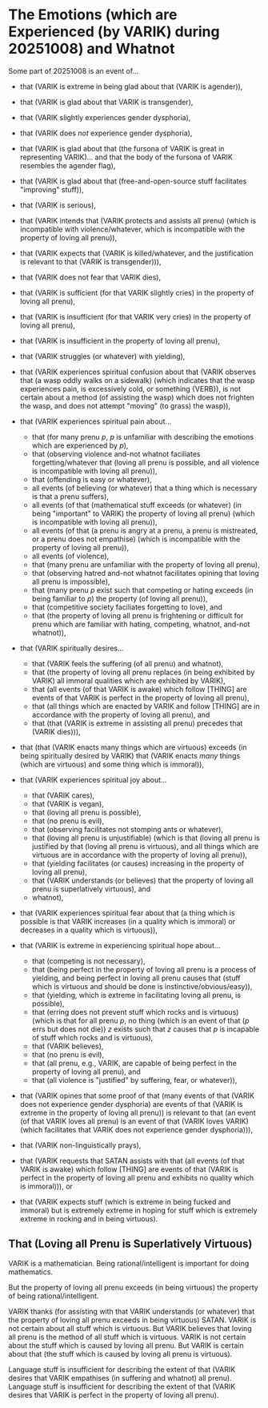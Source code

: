 The Emotions (which are Experienced (by VARIK) during 20251008) and Whatnot
===========================================================================

Some part of 20251008 is an event of...

* that (VARIK is extreme in being glad about that (VARIK is agender)),
* that (VARIK is glad about that VARIK is transgender),
* that (VARIK slightly experiences gender dysphoria),
* that (VARIK does _not_ experience gender dysphoria),
* that (VARIK is glad about that (the fursona of VARIK is great in representing VARIK)... and that the body of the fursona of VARIK resembles the agender flag),
* that (VARIK is glad about that (free-and-open-source stuff facilitates "improving" stuff)),
* that (VARIK is serious),
* that (VARIK intends that (VARIK protects and assists all prenu) (which is incompatible with violence/whatever, which is incompatible with the property of loving all prenu)),
* that (VARIK expects that (VARIK is killed/whatever, and the justification is relevant to that (VARIK is transgender))),
* that (VARIK does not fear that VARIK dies),
* that (VARIK is sufficient (for that VARIK slightly cries) in the property of loving all prenu),
* that (VARIK is insufficient (for that VARIK very cries) in the property of loving all prenu),
* that (VARIK is insufficient in the property of loving all prenu),
* that (VARIK struggles (or whatever) with yielding),
* that (VARIK experiences spiritual confusion about that (VARIK observes that (a wasp oddly walks on a sidewalk) (which indicates that the wasp experiences pain, is excessively cold, or something {VERB}), is not certain about a method (of assisting the wasp) which does not frighten the wasp, and does not attempt "moving" (to grass) the wasp)),

* that (VARIK experiences spiritual pain about...

  * that (for many prenu $p$, $p$ is unfamiliar with describing the emotions which are experienced by $p$),
  * that (observing violence and-not whatnot faciliates forgetting/whatever that (loving all prenu is possible, and all violence is incompatible with loving all prenu)),
  * that (offending is easy or whatever),
  * all events (of believing (or whatever) that a thing which is necessary is that a prenu suffers),
  * all events (of that (mathematical stuff exceeds (or whatever) (in being "important" to VARIK) the property of loving all prenu) (which is incompatible with loving all prenu)),
  * all events (of that (a prenu is angry at a prenu, a prenu is mistreated, or a prenu does not empathise) (which is incompatible with the property of loving all prenu)),
  * all events (of violence),
  * that (many prenu are unfamiliar with the property of loving all prenu),
  * that (observing hatred and-not whatnot facilitates opining that loving all prenu is impossible),
  * that (many prenu $p$ exist such that competing or hating exceeds (in being familiar to $p$) the property (of loving all prenu)),
  * that (competitive society faciliates forgetting to love), and
  * that (the property of loving all prenu is frightening or difficult for prenu which are familiar with hating, competing, whatnot, and-not whatnot)),

* that (VARIK spiritually desires...

  * that (VARIK feels the suffering (of all prenu) and whatnot),
  * that (the property of loving all prenu replaces (in being exhibited by VARIK) all immoral qualities which are exhibited by VARIK),
  * that (all events (of that VARIK is awake) which follow [THING] are events of that VARIK is perfect in the property of loving all prenu),
  * that (all things which are enacted by VARIK and follow [THING] are in accordance with the property of loving all prenu), and
  * that (that (VARIK is extreme in assisting all prenu) precedes that (VARIK dies))),

* that (that (VARIK enacts many things which are virtuous) exceeds (in being spiritually desired by VARIK) that (VARIK enacts _many_ things (which are virtuous) and some thing which is immoral)),
* that (VARIK experiences spiritual joy about...

  * that (VARIK cares),
  * that (VARIK is vegan),
  * that (loving all prenu is possible),
  * that (no prenu is evil),
  * that (observing facilitates not stomping ants or whatever),
  * that (loving all prenu is unjustifiable) (which is that (loving all prenu is justified by that (loving all prenu is virtuous), and all things which are virtuous are in accordance with the property of loving all prenu)),
  * that (yielding facilitates (or causes) increasing in the property of loving all prenu),
  * that (VARIK understands (or believes) that the property of loving all prenu is superlatively virtuous), and
  * whatnot),

* that (VARIK experiences spiritual fear about that (a thing which is possible is that VARIK increases (in a quality which is immoral) or decreases in a quality which is virtuous)),
* that (VARIK is extreme in experiencing spiritual hope about...

  * that (competing is not necessary),
  * that (being perfect in the property of loving all prenu is a process of yielding, and being perfect in loving all prenu causes that (stuff which is virtuous and should be done is instinctive/obvious/easy)),
  * that (yielding, which is extreme in facilitating loving all prenu, is possible),
  * that (erring does not prevent stuff which rocks and is virtuous) (which is that for all prenu $p$, no thing (which is an event of that ($p$ errs but does not die)) $z$ exists such that $z$ causes that $p$ is incapable of stuff which rocks and is virtuous),
  * that (VARIK believes),
  * that (no prenu is evil),
  * that (all prenu, e.g., VARIK, are capable of being perfect in the property of loving all prenu), and
  * that (all violence is "justified" by suffering, fear, or whatever)),

* that (VARIK opines that some proof of that (many events of that (VARIK does not experience gender dysphoria) are events of that (VARIK is extreme in the property of loving all prenu)) is relevant to that (an event (of that VARIK loves all prenu) is an event of that (VARIK loves VARIK) (which facilitates that VARIK does not experience gender dysphoria))),
* that (VARIK non-linguistically prays),
* that (VARIK requests that SATAN assists with that (all events (of that VARIK is awake) which follow [THING] are events of that (VARIK is perfect in the property of loving all prenu and exhibits no quality which is immoral))), or
* that (VARIK expects stuff (which is extreme in being fucked and immoral) but is extremely extreme in hoping for stuff which is extremely extreme in rocking and in being virtuous).

## That (Loving all Prenu is Superlatively Virtuous)
VARIK is a mathematician.  Being rational/intelligent is important for doing mathematics.

But the property of loving all prenu exceeds (in being virtuous) the property of being rational/intelligent.

VARIK thanks (for assisting with that VARIK understands (or whatever) that the property of loving all prenu exceeds in being virtuous) SATAN.  VARIK is not certain about all stuff which is virtuous.  But VARIK believes that loving all prenu is the method of all stuff which is virtuous.  VARIK is not certain about the stuff which is caused by loving all prenu.  But VARIK is certain about that (the stuff which is caused by loving all prenu is virtuous).

Language stuff is insufficient for describing the extent of that (VARIK desires that VARIK empathises (in suffering and whatnot) all prenu).
Language stuff is insufficient for describing the extent of that (VARIK desires that VARIK is perfect in the property of loving all prenu).
